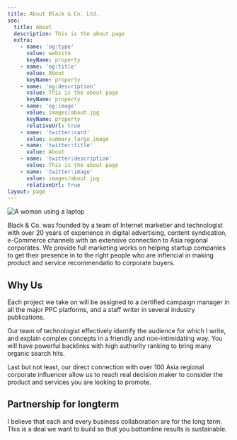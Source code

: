 ```yaml
---
title: About Black & Co. Ltd.
seo:
  title: About
  description: This is the about page
  extra:
    - name: 'og:type'
      value: website
      keyName: property
    - name: 'og:title'
      value: About
      keyName: property
    - name: 'og:description'
      value: This is the about page
      keyName: property
    - name: 'og:image'
      value: images/about.jpg
      keyName: property
      relativeUrl: true
    - name: 'twitter:card'
      value: summary_large_image
    - name: 'twitter:title'
      value: About
    - name: 'twitter:description'
      value: This is the about page
    - name: 'twitter:image'
      value: images/about.jpg
      relativeUrl: true
layout: page
---
```

![A woman using a laptop](/images/about.jpg)

Black & Co. was founded by a team of Internet marketier and technologist with over 20 years of experience in digital advertising, content syndication, e-Commerce channels with an extensive connection to Asia regional corporates. We provide full marketing works on helping startup companies to get their presence in to the right people who are inflencial in making product and service recommendatio to corporate buyers.

## Why Us

Each project we take on will be assigned to a certified campaign manager in all the major PPC platforms, and a staff writer in several industry publications.

Our team of technologist effectively identify the audience for which I write, and explain complex concepts in a friendly and non-intimidating way. You will have powerful backlinks with high authority ranking to bring many organic search hits.

Last but not least, our direct connection with over 100 Asia regional corporate influencer allow us to reach real decision maker to consider the product and services you are looking to promote.

## Partnership for longterm

I believe that each and every business collaboration are for the long term. This is a deal we want to build so that you bottomline results is sustainable.
